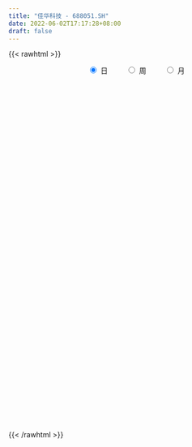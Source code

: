 ```yaml
---
title: "佳华科技 - 688051.SH"
date: 2022-06-02T17:17:28+08:00
draft: false
---
```

{{< rawhtml >}}
    <div style="text-align: center">
        <label style="padding: 1rem;"><input style="margin-right: .5rem" type="radio" name="period" value="D" checked onclick="period_change(this)">日</label>
        <label style="padding: 1rem;"><input style="margin-right: .5rem" type="radio" name="period" value="W" onclick="period_change(this)">周</label>
        <label style="padding: 1rem;"><input style="margin-right: .5rem" type="radio" name="period" value="M" onclick="period_change(this)">月</label>
    </div>
    <div id="chart" style="height: 700px;"></div> 
    <script type="text/javascript">
        const D_v = [4923.23,4690.18,7616.55,20443.5,34000.72,23002.45,29024.23,12463.77,17871.82,12091.06,13290.72,9690.35,7317.6,14167.69,17274.98,8096.59,7794.61,7455.28,5938.83,7114.0,9076.62,10578.64,6421.94,3691.32,4442.32,13406.37,9345.91,8712.74,4370.61,7125.14,7728.2,6544.35,7867.34,13695.5,16810.97,7762.31,7114.11,6962.47,3520.08,4264.05,3401.31,3302.22,4991.4,4734.98,4072.6,4412.87,4663.16,6576.0,6598.42,6886.1,6392.61,3663.94,3941.69,3662.63,4505.09,4297.36,5114.05,5677.21,3450.52,3247.08,3841.91,2695.83,5163.09,15325.38,12694.0,6688.55,4226.5,5195.84,4148.87,3621.01,3797.34,3316.64,2541.93,2910.47,2933.97,2696.11,3189.7,6083.11,6101.94,2383.67,2682.96,2930.31,3278.19,3119.86,2068.04,1693.37,5153.37,3460.29,4171.28,6249.24,2270.69,2730.75,2224.13,1827.03,1881.37,1344.19,1930.17,1621.43,1850.15,6576.01,3204.97,2016.24,1575.14,2729.41,4955.3,3420.84,3581.78,4422.02,3973.41,1905.78,2718.26,3185.59,1932.74,2665.19,2068.9,2780.31,2328.31,4342.55,3741.14,2956.52,3499.82,2639.25,2591.48,1895.79,2365.16,3394.57,3612.82,1886.23,6673.78,3337.25,3078.27,1905.72,8154.22,3662.67,15963.68,11325.9,16253.85,11615.41,6794.24,4913.76,9249.05,4878.66,4224.66,2564.19,3930.9,4798.41,4745.48,3097.85,3956.37,3320.36,2982.3,3185.65,2732.06,3233.05,2452.01,4106.82,4325.55,2978.96,2515.45,2922.59,3026.33,6043.95,7376.63,6346.27,3861.21,4550.04,3493.54,4666.73,3547.65,4438.65,3450.98,5791.09,3019.91,2480.43,2119.45,3221.6,2492.51,2507.7,2760.53,3486.54,6481.2,12115.47,8955.04,5315.87,7527.49,2956.35,3560.99,3067.19,1865.02,3609.24,2876.65,2184.9,2667.89,4529.37,3583.22,2961.54,2972.89,2903.85,2428.76,1840.92,2718.38,2465.47,3912.69,2657.89,2993.78,1980.04,1256.18,2379.83,1756.79,4978.12,3034.26,1915.67,2202.06,1614.99,1146.59,1393.03,974.32,1961.28,2973.14,1237.95,1291.41,1497.85,1664.05,2070.91,3005.7,2680.14,3478.15,6333.06,8342.39,13544.57,10402.77,5900.23,5912.85,7658.29,3917.81,3352.74,3783.35,4474.28,4160.2,2631.85,5517.17,4817.84,4033.02,3071.35,2448.57,2218.98,2184.98,2529.81,4819.59,9348.12]
const D_histogram = [0.0,0.0376524217,0.2193749466,1.0416907147,1.6833299892,2.2616824967,2.8223309561,2.9308179141,2.5814349443,2.3136021584,1.8376163298,1.3948794379,1.0153483048,0.9163766051,0.3843423794,-0.0660046666,-0.392891972,-0.5548043972,-0.79820541,-0.7430604009,-0.7272660898,-0.7748733629,-1.0175019351,-1.1522624689,-1.1242071274,-0.9981157745,-0.7791744665,-0.8225299973,-0.8551092851,-0.7068842432,-0.7463312263,-0.8562424718,-1.0045206028,-1.4252454024,-1.1024509271,-0.9885545062,-1.0705738189,-1.1193163425,-1.1357135409,-1.017346492,-0.9339080531,-0.7597358107,-0.7205252319,-0.7050543123,-0.6538892233,-0.5547401143,-0.6566396296,-0.7200845425,-0.7640323996,-0.5523984369,-0.420149505,-0.2262081728,-0.1806634957,-0.1892634208,-0.0375504204,0.1640183201,0.2078439932,0.3804100012,0.41124191,0.4068436122,0.2322481873,0.152329085,-0.0143779396,-0.4794280735,-0.2757346721,-0.1141261513,-0.0707084269,-0.1800664708,-0.2335339956,-0.1835412815,-0.125787258,-0.0837784086,-0.1047036857,0.0085684166,0.0908671916,0.1881599174,0.2784724583,0.3705281063,0.2888892733,0.2615474697,0.2799241778,0.2296285265,0.0975602772,-0.008861146,-0.0731869997,-0.1069511139,-0.0359448483,-0.0139536137,-0.0908136117,-0.2987858498,-0.3776041706,-0.3321882968,-0.2552008523,-0.2288876605,-0.1917977969,-0.1143607752,-0.0939293881,-0.0820052193,-0.0413898499,0.1651453293,0.1670822025,0.2011189858,0.1930441116,0.2440734475,0.0449282184,-0.1870890183,-0.1546192273,-0.2391597004,-0.3091001326,-0.2857465674,-0.2127873866,-0.031665766,0.0463687652,0.1666366579,0.2320244965,0.3369155609,0.4603000203,0.6266874222,0.6216154772,0.6068426066,0.5553863828,0.5659704661,0.5268033927,0.4924054844,0.4872047656,0.4937228817,0.4308143085,0.3292589964,0.3918487783,0.4969878185,0.4492057426,0.3753415585,0.1043513459,-0.0783909678,0.2053502202,0.4712944065,0.7436153763,0.8788802044,0.803636975,0.6438746378,0.4501702026,0.2226217899,-0.0032311291,-0.1472513209,-0.2805963772,-0.4557803055,-0.6367549554,-0.6949108624,-0.6529467671,-0.5795735021,-0.4507483622,-0.2954456481,-0.1578185666,-0.1357661935,-0.1059519588,-0.1753406037,-0.1407737216,-0.1197601036,-0.0793520712,-0.0331926286,-0.0112994806,0.144233613,0.2059307868,0.3084944138,0.2704103297,0.2502120646,0.1676843367,-0.0731343286,-0.2497662001,-0.5454552395,-0.7177811292,-0.9106058388,-0.9011549957,-0.7786795087,-0.6991361689,-0.6816251963,-0.6647068805,-0.6098794934,-0.4855504673,-0.3211554955,-0.0680580595,0.3481390796,0.6231436147,0.7555243003,0.6845503678,0.6222951364,0.5162956725,0.4574575261,0.3804431566,0.2243687895,0.0832091627,-0.0624518526,-0.2325122448,-0.3994864316,-0.4782814749,-0.5004159325,-0.5345135367,-0.6458558287,-0.5940882875,-0.4605916545,-0.2964952055,-0.1517782976,0.0539617798,0.1849335108,0.2528201624,0.2642678169,0.263388889,0.2401897702,0.2387691983,0.3309395196,0.3721620089,0.3784422006,0.2901536893,0.200803272,0.0639593668,0.0128652992,-0.0067222074,-0.0036053513,-0.1114956351,-0.123508976,-0.1064260773,-0.1126024713,-0.1595803377,-0.256108822,-0.5286604539,-0.7473522967,-0.8189245803,-0.8845641779,-0.8006293858,-0.835479582,-0.7336433684,-0.6225531989,-0.502409315,-0.3389859521,-0.2040934032,-0.0828405332,0.0479464973,0.1905075354,0.3350935096,0.4317621882,0.5650977656,0.6869725594,0.6437378184,0.6018376397,0.5379861701,0.4816423759,0.4573871872,0.4796387761,0.5287802533,0.6733193033]
const D_fast = [0.0,0.0470655271,0.2836317887,1.3663702354,2.4288420072,3.5726151389,4.8388463373,5.6800377739,5.9760135401,6.2865812938,6.2699995477,6.1759825152,6.0502884583,6.1804109099,5.744462279,5.2776140664,4.8525037681,4.5518902435,4.1089378782,3.9783177871,3.8122955757,3.5709699619,3.0739659059,2.6511397549,2.3981433146,2.2747057239,2.2988534152,2.0498653851,1.803508776,1.7750127572,1.5489829674,1.225011104,0.8256028224,0.0485666721,0.0957484157,-0.03749379,-0.3871565575,-0.7157281667,-1.0160537504,-1.1520233245,-1.3020618987,-1.3178236091,-1.4587443382,-1.6195369967,-1.7318442136,-1.7713801332,-2.0374395558,-2.2809056043,-2.5158615613,-2.4423272078,-2.4151156522,-2.2777263633,-2.2773475601,-2.3332633404,-2.190937945,-1.9483646245,-1.8525779532,-1.5849094448,-1.4512670585,-1.3539544532,-1.4704878314,-1.5123246624,-1.6826261719,-2.2675333242,-2.1327735908,-1.9996966078,-1.9739559902,-2.1283306518,-2.2401816755,-2.2360742818,-2.2097670727,-2.1887028255,-2.235804024,-2.1203898175,-2.0153742447,-1.8710415395,-1.7111108841,-1.5264232094,-1.5358397241,-1.4977946604,-1.4094369077,-1.4023254274,-1.5100036075,-1.6186403171,-1.7012629207,-1.7617648134,-1.6997447599,-1.6812419287,-1.7808053296,-2.0634740302,-2.2366933936,-2.2743245941,-2.2611373626,-2.2920460859,-2.3029056716,-2.2540588436,-2.2571098035,-2.2656869396,-2.2354190327,-1.9875975212,-1.9438900974,-1.8595735676,-1.819387414,-1.7073397162,-1.8952528907,-2.1740423819,-2.1802273977,-2.3245577959,-2.4717732612,-2.5198563379,-2.5000940038,-2.3268888246,-2.2372621022,-2.075335045,-1.9519410823,-1.7628211277,-1.5243616632,-1.2013024057,-1.0509704814,-0.9140327004,-0.8266423285,-0.6745656287,-0.582031854,-0.4933283911,-0.3767279185,-0.246779082,-0.2019840781,-0.2212246411,-0.0606726646,0.1687133302,0.2332326899,0.2532038955,0.0083015193,-0.1940385363,0.1410402068,0.5248079947,0.9830328086,1.3380176878,1.4636837021,1.4648900244,1.3837281398,1.2118351746,0.9851744733,0.8043414513,0.6008473007,0.311718296,-0.0284450927,-0.2603287153,-0.3816013118,-0.4531214223,-0.436983373,-0.3555420709,-0.2573696311,-0.2692588063,-0.2659325613,-0.3791563572,-0.3797829055,-0.3887093133,-0.3681392988,-0.3302780133,-0.3112097354,-0.1196182387,-0.0064383681,0.1732488623,0.2027673607,0.2451221117,0.204515468,-0.0545867795,-0.293660201,-0.7257130503,-1.0774842223,-1.4979603915,-1.7137982974,-1.7859926876,-1.8812333899,-2.0341287164,-2.1833871207,-2.2810296071,-2.2780881977,-2.1939820998,-1.9578991787,-1.4546672697,-1.0238768309,-0.7026150702,-0.6024514108,-0.5091328581,-0.4860584039,-0.4305321688,-0.412435749,-0.5124179188,-0.632775255,-0.7940492334,-1.0222376868,-1.2890834815,-1.4874488934,-1.6346873343,-1.8024133225,-2.0752195718,-2.1719741024,-2.1536253831,-2.0636527354,-1.9568804019,-1.7376498796,-1.5604447709,-1.4293530787,-1.3518384699,-1.2868701757,-1.2500218519,-1.1917501242,-1.016844923,-0.8825819315,-0.7816911896,-0.7974412786,-0.8365908779,-0.9574449414,-1.0053226842,-1.0265907426,-1.0243752244,-1.160139417,-1.2030300018,-1.2125536224,-1.2468806343,-1.3337535851,-1.494309275,-1.8990260203,-2.3045559373,-2.5808593659,-2.8676400081,-2.9838625624,-3.2275826541,-3.3091572826,-3.3537054128,-3.3591638577,-3.2804869828,-3.1966177847,-3.0960750479,-2.9533013932,-2.7631134712,-2.5347541196,-2.330144894,-2.0555348751,-1.7619169415,-1.6442172279,-1.5356579966,-1.4650129237,-1.4009461239,-1.3108545158,-1.1686932329,-0.9873566924,-0.6744878165]
const D_slow = [0.0,0.0094131054,0.0642568421,0.3246795207,0.745512018,1.3109326422,2.0165153812,2.7492198598,3.3945785958,3.9729791354,4.4323832179,4.7811030774,5.0349401536,5.2640343048,5.3601198997,5.343618733,5.24539574,5.1066946407,4.9071432882,4.721378188,4.5395616655,4.3458433248,4.091467841,3.8034022238,3.522350442,3.2728214983,3.0780278817,2.8723953824,2.6586180611,2.4818970003,2.2953141937,2.0812535758,1.8301234251,1.4738120745,1.1981993427,0.9510607162,0.6834172615,0.4035881758,0.1196597906,-0.1346768324,-0.3681538457,-0.5580877984,-0.7382191063,-0.9144826844,-1.0779549902,-1.2166400188,-1.3807999262,-1.5608210619,-1.7518291617,-1.889928771,-1.9949661472,-2.0515181904,-2.0966840644,-2.1439999196,-2.1533875247,-2.1123829446,-2.0604219463,-1.965319446,-1.8625089685,-1.7607980655,-1.7027360187,-1.6646537474,-1.6682482323,-1.7881052507,-1.8570389187,-1.8855704565,-1.9032475633,-1.948264181,-2.0066476799,-2.0525330003,-2.0839798148,-2.1049244169,-2.1311003383,-2.1289582342,-2.1062414363,-2.0592014569,-1.9895833424,-1.8969513158,-1.8247289974,-1.75934213,-1.6893610856,-1.6319539539,-1.6075638846,-1.6097791711,-1.6280759211,-1.6548136995,-1.6637999116,-1.667288315,-1.6899917179,-1.7646881804,-1.859089223,-1.9421362973,-2.0059365103,-2.0631584254,-2.1111078747,-2.1396980685,-2.1631804155,-2.1836817203,-2.1940291828,-2.1527428505,-2.1109722998,-2.0606925534,-2.0124315255,-1.9514131636,-1.9401811091,-1.9869533636,-2.0256081704,-2.0853980955,-2.1626731287,-2.2341097705,-2.2873066172,-2.2952230587,-2.2836308674,-2.2419717029,-2.1839655788,-2.0997366886,-1.9846616835,-1.8279898279,-1.6725859586,-1.520875307,-1.3820287113,-1.2405360948,-1.1088352466,-0.9857338755,-0.8639326841,-0.7405019637,-0.6327983866,-0.5504836375,-0.4525214429,-0.3282744883,-0.2159730526,-0.122137663,-0.0960498265,-0.1156475685,-0.0643100134,0.0535135882,0.2394174323,0.4591374834,0.6600467271,0.8210153866,0.9335579372,0.9892133847,0.9884056024,0.9515927722,0.8814436779,0.7674986015,0.6083098627,0.4345821471,0.2713454553,0.1264520798,0.0137649892,-0.0600964228,-0.0995510644,-0.1334926128,-0.1599806025,-0.2038157535,-0.2390091839,-0.2689492097,-0.2887872276,-0.2970853847,-0.2999102549,-0.2638518516,-0.2123691549,-0.1352455515,-0.067642969,-0.0050899529,0.0368311313,0.0185475491,-0.0438940009,-0.1802578108,-0.3597030931,-0.5873545528,-0.8126433017,-1.0073131789,-1.1820972211,-1.3525035202,-1.5186802403,-1.6711501136,-1.7925377305,-1.8728266043,-1.8898411192,-1.8028063493,-1.6470204456,-1.4581393705,-1.2870017786,-1.1314279945,-1.0023540764,-0.8879896948,-0.7928789057,-0.7367867083,-0.7159844176,-0.7315973808,-0.789725442,-0.8895970499,-1.0091674186,-1.1342714017,-1.2678997859,-1.4293637431,-1.5778858149,-1.6930337286,-1.7671575299,-1.8051021043,-1.7916116594,-1.7453782817,-1.6821732411,-1.6161062869,-1.5502590646,-1.4902116221,-1.4305193225,-1.3477844426,-1.2547439404,-1.1601333902,-1.0875949679,-1.0373941499,-1.0214043082,-1.0181879834,-1.0198685352,-1.0207698731,-1.0486437818,-1.0795210258,-1.1061275452,-1.134278163,-1.1741732474,-1.2382004529,-1.3703655664,-1.5572036406,-1.7619347856,-1.9830758301,-2.1832331766,-2.3921030721,-2.5755139142,-2.7311522139,-2.8567545427,-2.9415010307,-2.9925243815,-3.0132345148,-3.0012478905,-2.9536210066,-2.8698476292,-2.7619070822,-2.6206326407,-2.4488895009,-2.2879550463,-2.1374956364,-2.0029990938,-1.8825884998,-1.768241703,-1.648332009,-1.5161369457,-1.3478071199]
const D_data = [['2021-05-24', 52.01, 53.33, 51.92, 53.65],['2021-05-25', 53.47, 53.92, 53.35, 54.08],['2021-05-26', 53.92, 56.43, 53.92, 56.97],['2021-05-27', 56.0, 67.72, 55.91, 67.72],['2021-05-28', 71.92, 70.6, 68.0, 78.68],['2021-05-31', 70.75, 74.85, 68.8, 78.26],['2021-06-01', 74.0, 80.0, 72.46, 81.49],['2021-06-02', 79.5, 78.8, 77.88, 80.8],['2021-06-03', 78.02, 75.06, 74.99, 79.05],['2021-06-04', 75.98, 76.9, 75.6, 79.69],['2021-06-07', 78.16, 74.54, 73.0, 79.65],['2021-06-08', 74.54, 74.42, 74.01, 78.25],['2021-06-09', 74.42, 74.65, 73.38, 76.66],['2021-06-10', 74.04, 78.38, 74.0, 82.15],['2021-06-11', 77.11, 72.52, 71.68, 77.99],['2021-06-15', 73.46, 71.77, 71.2, 74.85],['2021-06-16', 71.57, 71.78, 71.03, 74.65],['2021-06-17', 71.78, 72.88, 69.25, 73.88],['2021-06-18', 73.68, 70.93, 70.57, 73.68],['2021-06-21', 71.75, 74.23, 70.47, 74.99],['2021-06-22', 73.99, 74.0, 72.5, 75.47],['2021-06-23', 74.5, 73.15, 72.28, 77.0],['2021-06-24', 72.97, 69.8, 69.7, 72.97],['2021-06-25', 69.8, 69.82, 68.1, 70.97],['2021-06-28', 70.5, 71.18, 69.1, 71.8],['2021-06-29', 72.03, 72.46, 72.03, 76.66],['2021-06-30', 71.2, 74.3, 70.05, 74.8],['2021-07-01', 74.63, 71.27, 71.13, 75.8],['2021-07-02', 70.81, 70.92, 70.0, 72.95],['2021-07-05', 71.57, 73.24, 70.27, 73.49],['2021-07-06', 74.46, 70.94, 69.9, 74.46],['2021-07-07', 70.88, 69.32, 69.3, 70.93],['2021-07-08', 69.17, 67.67, 67.51, 70.42],['2021-07-09', 68.38, 61.97, 61.7, 68.38],['2021-07-12', 62.0, 70.2, 61.97, 71.73],['2021-07-13', 71.11, 68.08, 67.09, 71.6],['2021-07-14', 68.11, 65.0, 64.5, 68.87],['2021-07-15', 64.3, 64.26, 62.97, 65.88],['2021-07-16', 65.54, 63.62, 63.15, 65.54],['2021-07-19', 63.01, 64.72, 63.01, 65.59],['2021-07-20', 63.9, 64.01, 63.8, 65.09],['2021-07-21', 64.02, 65.1, 64.02, 65.38],['2021-07-22', 64.81, 63.3, 63.15, 65.08],['2021-07-23', 63.88, 62.46, 61.8, 64.39],['2021-07-26', 64.47, 62.4, 61.69, 64.7],['2021-07-27', 62.35, 62.76, 61.4, 64.86],['2021-07-28', 62.5, 59.56, 58.84, 63.75],['2021-07-29', 59.98, 58.83, 58.65, 61.03],['2021-07-30', 59.0, 57.95, 57.32, 59.7],['2021-08-02', 57.34, 60.82, 57.34, 61.35],['2021-08-03', 60.72, 60.09, 59.79, 63.2],['2021-08-04', 61.0, 61.2, 60.19, 61.95],['2021-08-05', 61.8, 59.53, 59.35, 61.8],['2021-08-06', 59.99, 58.5, 57.75, 59.99],['2021-08-09', 58.84, 60.5, 58.38, 60.89],['2021-08-10', 60.48, 61.83, 59.78, 62.8],['2021-08-11', 61.96, 60.37, 59.82, 61.96],['2021-08-12', 60.37, 62.52, 60.34, 63.33],['2021-08-13', 62.8, 61.34, 60.6, 63.0],['2021-08-16', 62.0, 61.04, 59.61, 62.0],['2021-08-17', 60.68, 58.43, 58.18, 60.68],['2021-08-18', 58.4, 58.84, 58.0, 59.47],['2021-08-19', 58.78, 56.9, 56.9, 59.88],['2021-08-20', 52.0, 51.0, 50.5, 53.0],['2021-08-23', 52.03, 58.11, 52.02, 58.55],['2021-08-24', 58.11, 58.15, 56.56, 58.88],['2021-08-25', 57.88, 56.88, 55.83, 58.7],['2021-08-26', 57.17, 54.41, 54.06, 57.5],['2021-08-27', 55.01, 54.22, 53.46, 55.24],['2021-08-30', 54.92, 55.05, 53.75, 55.3],['2021-08-31', 54.28, 55.02, 54.28, 56.55],['2021-09-01', 55.38, 54.71, 54.46, 56.15],['2021-09-02', 55.34, 53.6, 53.33, 55.35],['2021-09-03', 53.98, 55.19, 53.98, 55.99],['2021-09-06', 56.44, 55.07, 54.75, 56.69],['2021-09-07', 55.65, 55.56, 54.9, 55.7],['2021-09-08', 55.55, 55.88, 55.01, 56.2],['2021-09-09', 55.26, 56.38, 54.8, 58.68],['2021-09-10', 56.25, 54.23, 54.0, 56.61],['2021-09-13', 54.67, 54.58, 53.95, 55.44],['2021-09-14', 54.42, 55.1, 54.42, 55.95],['2021-09-15', 55.11, 54.12, 53.77, 55.2],['2021-09-16', 54.58, 52.5, 52.39, 54.58],['2021-09-17', 52.2, 51.98, 51.51, 52.79],['2021-09-22', 51.31, 51.78, 51.1, 52.15],['2021-09-23', 52.15, 51.59, 51.56, 52.58],['2021-09-24', 52.98, 52.71, 52.61, 55.99],['2021-09-27', 54.5, 52.09, 51.18, 54.5],['2021-09-28', 51.5, 50.42, 50.41, 51.81],['2021-09-29', 50.3, 47.6, 47.53, 50.3],['2021-09-30', 47.8, 47.91, 47.33, 48.5],['2021-10-08', 48.47, 48.82, 48.18, 49.85],['2021-10-11', 48.99, 49.03, 48.34, 49.53],['2021-10-12', 49.04, 48.19, 47.35, 49.04],['2021-10-13', 47.9, 48.03, 47.43, 48.76],['2021-10-14', 48.2, 48.42, 47.93, 48.77],['2021-10-15', 48.18, 47.58, 47.33, 48.19],['2021-10-18', 47.0, 47.18, 46.2, 47.18],['2021-10-19', 47.5, 47.32, 47.15, 47.95],['2021-10-20', 47.47, 49.81, 47.06, 50.46],['2021-10-21', 49.45, 47.64, 47.55, 49.45],['2021-10-22', 47.35, 47.99, 47.32, 47.99],['2021-10-25', 47.95, 47.4, 46.62, 47.95],['2021-10-26', 47.27, 48.15, 47.1, 48.5],['2021-10-27', 48.15, 44.45, 44.0, 48.4],['2021-10-28', 45.29, 42.53, 42.4, 45.29],['2021-10-29', 42.64, 44.88, 42.44, 45.27],['2021-11-01', 43.5, 42.82, 40.7, 43.5],['2021-11-02', 42.82, 42.06, 42.02, 44.91],['2021-11-03', 42.25, 42.55, 41.95, 43.26],['2021-11-04', 42.65, 42.91, 42.65, 43.66],['2021-11-05', 43.24, 44.53, 42.8, 44.66],['2021-11-08', 44.33, 43.62, 42.98, 44.33],['2021-11-09', 43.62, 44.45, 43.6, 45.18],['2021-11-10', 44.02, 44.11, 43.6, 44.78],['2021-11-11', 43.54, 44.99, 43.54, 45.48],['2021-11-12', 44.87, 45.87, 44.8, 45.95],['2021-11-15', 45.68, 47.36, 45.68, 48.12],['2021-11-16', 47.3, 45.9, 45.7, 47.63],['2021-11-17', 45.81, 45.99, 45.1, 46.28],['2021-11-18', 46.29, 45.61, 45.45, 47.71],['2021-11-19', 46.5, 46.54, 45.38, 47.08],['2021-11-22', 46.32, 46.11, 45.5, 46.36],['2021-11-23', 45.81, 46.23, 45.51, 46.76],['2021-11-24', 45.78, 46.75, 45.67, 47.32],['2021-11-25', 46.51, 47.18, 46.33, 47.76],['2021-11-26', 47.15, 46.43, 45.7, 47.47],['2021-11-29', 45.78, 45.72, 45.5, 46.38],['2021-11-30', 45.99, 47.89, 45.74, 49.19],['2021-12-01', 48.19, 49.18, 47.74, 49.32],['2021-12-02', 49.79, 47.76, 47.65, 49.79],['2021-12-03', 47.76, 47.41, 47.12, 48.53],['2021-12-06', 46.0, 44.18, 44.0, 46.6],['2021-12-07', 44.18, 44.05, 43.16, 44.48],['2021-12-08', 44.05, 50.21, 43.33, 52.47],['2021-12-09', 50.87, 51.75, 49.56, 52.4],['2021-12-10', 51.71, 53.8, 51.71, 56.69],['2021-12-13', 54.0, 53.89, 53.0, 58.38],['2021-12-14', 54.21, 52.17, 51.79, 54.21],['2021-12-15', 52.95, 51.16, 51.01, 53.42],['2021-12-16', 51.91, 50.34, 49.79, 52.38],['2021-12-17', 50.0, 49.18, 49.0, 50.68],['2021-12-20', 49.18, 48.2, 48.0, 49.55],['2021-12-21', 47.71, 48.3, 47.7, 48.64],['2021-12-22', 48.28, 47.64, 47.55, 49.47],['2021-12-23', 48.05, 46.1, 46.0, 48.08],['2021-12-24', 46.5, 44.72, 44.66, 46.83],['2021-12-27', 45.15, 45.15, 44.01, 45.39],['2021-12-28', 45.35, 45.87, 45.35, 46.5],['2021-12-29', 45.87, 46.11, 45.17, 46.78],['2021-12-30', 46.1, 46.95, 45.91, 47.24],['2021-12-31', 46.9, 47.75, 46.5, 47.78],['2022-01-04', 47.75, 48.13, 47.75, 48.56],['2022-01-05', 48.55, 46.98, 46.59, 48.55],['2022-01-06', 46.98, 47.1, 46.25, 47.5],['2022-01-07', 47.1, 45.61, 45.59, 48.47],['2022-01-10', 46.01, 46.66, 44.56, 47.48],['2022-01-11', 46.66, 46.5, 46.4, 47.77],['2022-01-12', 46.65, 46.79, 46.4, 47.84],['2022-01-13', 46.52, 47.01, 46.29, 47.5],['2022-01-14', 46.5, 46.83, 46.5, 47.67],['2022-01-17', 46.6, 49.0, 46.6, 49.19],['2022-01-18', 49.3, 48.52, 48.4, 50.7],['2022-01-19', 48.0, 49.66, 47.85, 49.7],['2022-01-20', 50.0, 48.29, 48.2, 50.08],['2022-01-21', 48.29, 48.56, 47.52, 49.1],['2022-01-24', 47.9, 47.67, 47.58, 49.38],['2022-01-25', 47.67, 44.85, 44.8, 48.35],['2022-01-26', 44.01, 44.39, 44.0, 45.55],['2022-01-27', 44.02, 41.28, 41.28, 44.05],['2022-01-28', 41.9, 41.01, 40.8, 42.54],['2022-02-07', 40.93, 39.04, 38.54, 41.56],['2022-02-08', 39.25, 40.25, 38.55, 40.73],['2022-02-09', 41.05, 41.22, 40.61, 41.73],['2022-02-10', 41.35, 40.48, 40.29, 41.35],['2022-02-11', 40.61, 39.23, 39.02, 40.84],['2022-02-14', 39.05, 38.57, 38.45, 39.5],['2022-02-15', 38.98, 38.5, 38.09, 39.15],['2022-02-16', 38.63, 39.17, 38.53, 39.49],['2022-02-17', 39.57, 39.87, 38.98, 40.06],['2022-02-18', 39.9, 41.69, 39.59, 42.21],['2022-02-21', 43.0, 45.4, 42.22, 46.6],['2022-02-22', 44.74, 45.65, 43.85, 46.0],['2022-02-23', 45.88, 45.3, 44.6, 46.5],['2022-02-24', 45.1, 43.3, 42.7, 45.38],['2022-02-25', 43.95, 43.4, 43.1, 44.3],['2022-02-28', 43.37, 42.7, 42.18, 43.82],['2022-03-01', 42.71, 43.1, 42.64, 43.54],['2022-03-02', 42.78, 42.72, 42.32, 43.03],['2022-03-03', 42.72, 41.23, 41.16, 42.72],['2022-03-04', 40.89, 40.63, 40.52, 41.5],['2022-03-07', 40.83, 39.7, 39.33, 40.83],['2022-03-08', 39.5, 38.31, 38.08, 40.43],['2022-03-09', 38.2, 37.06, 35.48, 38.65],['2022-03-10', 37.58, 37.01, 36.82, 38.56],['2022-03-11', 36.0, 36.9, 35.61, 37.15],['2022-03-14', 37.02, 36.01, 35.88, 37.03],['2022-03-15', 36.13, 33.98, 33.98, 36.13],['2022-03-16', 34.33, 35.15, 33.62, 35.33],['2022-03-17', 35.8, 36.02, 35.7, 36.5],['2022-03-18', 35.65, 36.66, 35.61, 36.66],['2022-03-21', 37.01, 36.82, 36.2, 37.02],['2022-03-22', 36.51, 38.24, 36.5, 38.68],['2022-03-23', 38.4, 38.06, 37.24, 38.4],['2022-03-24', 37.64, 37.74, 36.74, 37.98],['2022-03-25', 37.8, 37.22, 36.89, 37.81],['2022-03-28', 37.24, 37.08, 36.74, 37.48],['2022-03-29', 37.36, 36.72, 36.02, 38.19],['2022-03-30', 37.2, 36.91, 36.21, 37.57],['2022-03-31', 37.5, 38.36, 36.65, 38.88],['2022-04-01', 38.11, 38.18, 37.34, 38.19],['2022-04-06', 38.18, 38.0, 37.57, 38.72],['2022-04-07', 37.7, 36.7, 36.39, 37.7],['2022-04-08', 36.72, 36.25, 35.67, 36.86],['2022-04-11', 36.35, 35.0, 34.71, 36.63],['2022-04-12', 35.0, 35.45, 34.35, 35.65],['2022-04-13', 35.31, 35.51, 35.03, 35.72],['2022-04-14', 34.48, 35.6, 34.48, 35.75],['2022-04-15', 35.2, 33.73, 33.68, 35.24],['2022-04-18', 34.3, 34.36, 33.0, 34.36],['2022-04-19', 33.69, 34.49, 33.69, 34.51],['2022-04-20', 34.46, 33.98, 33.89, 34.97],['2022-04-21', 33.6, 33.05, 32.53, 34.1],['2022-04-22', 32.72, 31.7, 31.68, 32.72],['2022-04-25', 31.03, 27.99, 27.61, 31.34],['2022-04-26', 28.18, 26.61, 26.06, 28.71],['2022-04-27', 25.1, 26.8, 24.76, 26.9],['2022-04-28', 26.65, 25.55, 24.88, 26.65],['2022-04-29', 25.69, 26.5, 24.92, 26.66],['2022-05-05', 22.0, 24.16, 22.0, 24.31],['2022-05-06', 23.63, 25.07, 23.11, 25.72],['2022-05-09', 25.05, 24.84, 24.82, 26.23],['2022-05-10', 25.09, 24.73, 24.21, 25.29],['2022-05-11', 24.98, 25.29, 24.98, 26.46],['2022-05-12', 25.29, 25.1, 24.8, 25.44],['2022-05-13', 25.08, 25.08, 24.63, 25.6],['2022-05-16', 25.14, 25.44, 25.09, 25.84],['2022-05-17', 25.83, 26.0, 25.23, 26.3],['2022-05-18', 26.07, 26.6, 26.07, 26.75],['2022-05-19', 27.0, 26.56, 26.41, 27.0],['2022-05-20', 26.56, 27.66, 26.16, 27.88],['2022-05-23', 27.58, 28.35, 27.13, 28.45],['2022-05-24', 28.29, 26.69, 26.6, 28.5],['2022-05-25', 26.99, 26.66, 26.02, 26.99],['2022-05-26', 26.51, 26.26, 25.66, 26.62],['2022-05-27', 26.3, 26.16, 25.74, 26.69],['2022-05-30', 26.26, 26.46, 25.76, 26.66],['2022-05-31', 26.66, 27.17, 26.0, 27.17],['2022-06-01', 27.48, 27.88, 27.21, 28.11],['2022-06-02', 27.6, 29.88, 27.6, 30.26]]
const W_v = [117847.62,311932.83,204969.1,129346.97,133746.11,102202.87,111117.13,77903.52,96499.9,98994.64,66082.81,84347.66,63980.05,91029.14,32126.37,55148.74,83395.63,81526.59,62365.5,53267.08,62272.36,54444.62,43697.52,65550.89,33920.56,34017.91,36702.02,39915.06,15548.77,5971.61,28721.98,28246.8,32794.13,26618.35,27286.13,27174.06,21850.86,17556.13,25460.26,28248.62,36553.79,17516.1,38036.9,33518.87,34500.95,31926.98,30351.26,16675.86,12449.36,32303.18,32786.18,19782.12,50076.86,33855.14,23367.19,23422.65,22382.9,40941.94,42682.87,13670.51,19709.17,20421.27,71674.18,94453.33,61741.34,29285.31,36882.52,40277.95,42960.53,42169.94,20693.96,26323.05,24546.97,23044.23,30273.29,32953.76,16187.39,21004.83,14394.99,8914.78,16151.5,2730.75,9206.89,15268.8,16262.47,16205.06,11775.45,17179.28,13859.82,16881.25,55360.32,37451.12,20263.64,16542.53,12523.94,15768.88,28178.1,19597.55,16632.48,17728.48,36870.22,14979.09,15926.92,12864.8,14009.87,13405.18,5732.72,8448.36,7762.17,23839.44,23947.34,26741.92,20566.85,16589.76,18882.5]
const W_histogram = [0.0,-1.7715783476,-2.9209941088,-3.3569915957,-3.1277014263,-2.4652531188,-1.3919388741,-0.3120289735,0.1009131928,-0.4570271705,-0.4534246055,0.2054825087,0.5138674687,1.7671178101,2.4222282181,2.6612970322,4.9235423293,6.1306499597,6.699359906,7.7258725834,7.8868356013,5.6230575561,2.7571143717,0.1663259807,-1.5428456009,-2.9432800551,-3.3451139794,-3.5116374992,-3.3882190482,-3.0984105422,-2.7934907427,-3.4549163766,-3.9583415278,-3.936120519,-3.9206055356,-3.7945957285,-3.7600219403,-3.4964796744,-3.5904956103,-3.5993962035,-3.7453889241,-3.4390901655,-3.5939780156,-3.1064725182,-2.6738684075,-2.6994156527,-2.9050759933,-2.6912168751,-1.9227359714,-1.0001612417,-0.3129899431,-0.0798993133,1.0320668285,1.7465480192,2.1085551883,2.625354207,2.5309077031,1.9976437479,0.635827378,-0.2098088548,-0.5269231962,-0.7527689947,0.4099802419,1.6045253121,2.071149681,2.230396949,2.2141871529,2.2248444692,1.6053445048,1.2961577086,1.0153954363,0.5510636617,0.3176765117,0.3866939194,-0.200363524,-0.3020372622,-0.2370533316,-0.1936459666,-0.2479212887,-0.1698353237,-0.3654058553,-0.3570151527,-0.3576196218,-0.2577161703,-0.3241041947,-0.3143648734,-0.1488526051,0.0632001325,0.243385556,0.4631580754,1.0404201113,1.106484814,0.8563666345,0.8972252274,0.7863382694,0.7987881438,0.9186169213,0.5051454584,0.1461631853,0.1104058839,0.2309993045,0.1568389942,-0.0971240007,-0.2275256631,-0.2220728975,-0.1057218366,-0.1101532746,-0.2274578998,-0.3775708717,-0.7418197438,-0.9789069719,-1.0297346779,-0.794795682,-0.6516241121,-0.2388624891]
const W_fast = [0.0,-2.2144729345,-4.0941372229,-5.3693826088,-5.9220177958,-5.8758827681,-5.1505532419,-4.1486505847,-3.7104801201,-4.3826772762,-4.4924308625,-3.7821531211,-3.3453012939,-1.6502715,-0.3896040376,0.5147890346,4.0079199141,6.7476900343,8.9912399572,11.9492207805,14.0818926986,13.2238790425,11.047214451,8.4980075551,6.4031245734,4.2668701054,3.0287576862,1.9843247916,1.2606884805,0.775894351,0.3824414649,-1.1427132632,-2.6357237964,-3.5975329173,-4.5621693179,-5.3848084429,-6.2902401397,-6.9008177924,-7.8924576309,-8.8012072749,-9.8835472265,-10.4370210094,-11.4904033634,-11.7795159956,-12.0153789866,-12.715780145,-13.647709484,-14.1066545845,-13.8188576737,-13.1463232544,-12.5373994416,-12.3242836401,-10.9543007912,-9.8031825958,-8.9140366296,-7.7408990591,-7.2026186372,-7.2364716554,-8.4393311808,-9.3374196274,-9.7862647679,-10.200302815,-8.9350585179,-7.3393821197,-6.3549703305,-5.6381238253,-5.1007868331,-4.5339183996,-4.7520822377,-4.7372296067,-4.76414302,-5.0907088792,-5.2446769013,-5.0789860137,-5.7161343381,-5.8933173919,-5.8875967942,-5.8926009209,-6.0088565651,-5.973229431,-6.2601514264,-6.341014512,-6.4310238866,-6.3955494777,-6.5429635507,-6.6118154478,-6.4835163307,-6.25566356,-6.0146317476,-5.6790697093,-4.8417026456,-4.4990167394,-4.5350432602,-4.2698783605,-4.1841807512,-3.9720338407,-3.622550833,-3.9097359313,-4.232177408,-4.2403332384,-4.0619899917,-4.0969405535,-4.3751845486,-4.5624676268,-4.6125330855,-4.5226124838,-4.5545822404,-4.7287513405,-4.9732570304,-5.5229608384,-6.0047748095,-6.313036185,-6.2767961096,-6.2965305677,-5.943484567]
const W_slow = [0.0,-0.4428945869,-1.1731431141,-2.012391013,-2.7943163696,-3.4106296493,-3.7586143678,-3.8366216112,-3.811393313,-3.9256501056,-4.039006257,-3.9876356298,-3.8591687626,-3.4173893101,-2.8118322556,-2.1465079976,-0.9156224152,0.6170400747,2.2918800512,4.223348197,6.1950570974,7.6008214864,8.2901000793,8.3316815745,7.9459701743,7.2101501605,6.3738716656,5.4959622908,4.6489075288,3.8743048932,3.1759322076,2.3122031134,1.3226177314,0.3385876017,-0.6415637822,-1.5902127143,-2.5302181994,-3.404338118,-4.3019620206,-5.2018110715,-6.1381583025,-6.9979308439,-7.8964253478,-8.6730434773,-9.3415105792,-10.0163644924,-10.7426334907,-11.4154377095,-11.8961217023,-12.1461620127,-12.2244094985,-12.2443843268,-11.9863676197,-11.5497306149,-11.0225918178,-10.3662532661,-9.7335263403,-9.2341154033,-9.0751585588,-9.1276107725,-9.2593415716,-9.4475338203,-9.3450387598,-8.9439074318,-8.4261200115,-7.8685207743,-7.314973986,-6.7587628688,-6.3574267425,-6.0333873154,-5.7795384563,-5.6417725409,-5.562353413,-5.4656799331,-5.5157708141,-5.5912801297,-5.6505434626,-5.6989549542,-5.7609352764,-5.8033941073,-5.8947455712,-5.9839993593,-6.0734042648,-6.1378333074,-6.218859356,-6.2974505744,-6.3346637257,-6.3188636925,-6.2580173035,-6.1422277847,-5.8821227569,-5.6055015534,-5.3914098947,-5.1671035879,-4.9705190206,-4.7708219846,-4.5411677543,-4.4148813897,-4.3783405933,-4.3507391224,-4.2929892962,-4.2537795477,-4.2780605478,-4.3349419636,-4.390460188,-4.4168906472,-4.4444289658,-4.5012934408,-4.5956861587,-4.7811410946,-5.0258678376,-5.2833015071,-5.4820004276,-5.6449064556,-5.7046220779]
const W_data = [['2020-03-20', 132.0, 117.01, 115.33, 142.0],['2020-03-27', 111.88, 89.25, 88.8, 124.5],['2020-04-03', 85.97, 87.12, 81.81, 93.8],['2020-04-10', 90.25, 89.01, 87.21, 94.73],['2020-04-17', 87.3, 93.84, 85.02, 97.6],['2020-04-24', 93.84, 99.0, 91.66, 101.0],['2020-04-30', 99.05, 106.8, 93.6, 110.6],['2020-05-08', 106.8, 111.5, 105.51, 117.98],['2020-05-15', 111.6, 106.56, 103.6, 112.33],['2020-05-22', 107.07, 93.3, 92.32, 107.88],['2020-05-29', 93.1, 97.9, 91.88, 99.58],['2020-06-05', 99.05, 107.24, 99.0, 110.99],['2020-06-12', 108.0, 105.2, 102.66, 112.57],['2020-06-19', 105.2, 121.68, 105.2, 122.57],['2020-06-24', 121.5, 120.6, 118.37, 125.3],['2020-07-03', 119.5, 119.5, 118.0, 129.8],['2020-07-10', 120.35, 154.48, 119.02, 160.8],['2020-07-17', 157.0, 155.09, 147.0, 181.5],['2020-07-24', 158.57, 157.27, 151.01, 175.97],['2020-07-31', 156.62, 173.6, 156.49, 178.0],['2020-08-07', 174.1, 172.99, 156.0, 193.78],['2020-08-14', 173.0, 143.3, 131.0, 173.0],['2020-08-21', 143.25, 126.33, 125.11, 145.5],['2020-08-28', 126.3, 117.33, 112.12, 133.99],['2020-09-04', 117.67, 117.32, 115.11, 124.75],['2020-09-11', 115.51, 112.03, 105.84, 117.54],['2020-09-18', 114.0, 118.1, 113.58, 120.8],['2020-09-25', 117.05, 117.6, 116.07, 126.49],['2020-09-30', 119.1, 119.07, 113.01, 121.6],['2020-10-09', 120.1, 120.28, 119.0, 122.63],['2020-10-16', 120.58, 120.22, 118.58, 128.6],['2020-10-23', 120.82, 105.02, 104.0, 120.82],['2020-10-30', 104.29, 101.12, 100.0, 111.26],['2020-11-06', 101.78, 103.35, 97.55, 106.0],['2020-11-13', 103.33, 100.19, 99.0, 108.33],['2020-11-20', 101.0, 98.7, 94.7, 101.6],['2020-11-27', 99.02, 94.66, 93.3, 102.4],['2020-12-04', 94.41, 95.0, 93.17, 97.35],['2020-12-11', 95.4, 87.58, 86.66, 97.98],['2020-12-18', 87.61, 84.8, 82.64, 88.78],['2020-12-25', 84.8, 78.9, 77.08, 90.5],['2020-12-31', 78.81, 81.18, 76.01, 81.49],['2021-01-08', 81.18, 71.92, 70.08, 83.18],['2021-01-15', 71.0, 77.0, 69.78, 79.41],['2021-01-22', 77.11, 75.2, 74.02, 79.5],['2021-01-29', 75.21, 67.02, 65.15, 75.27],['2021-02-05', 67.0, 60.4, 60.2, 69.69],['2021-02-10', 60.2, 61.85, 58.88, 62.24],['2021-02-19', 62.2, 67.95, 62.2, 67.98],['2021-02-26', 67.9, 71.58, 67.51, 73.8],['2021-03-05', 71.61, 70.73, 70.0, 75.88],['2021-03-12', 70.73, 65.63, 63.46, 72.63],['2021-03-19', 65.05, 78.95, 63.52, 80.9],['2021-03-26', 79.8, 78.36, 77.0, 83.83],['2021-04-02', 77.99, 76.8, 74.1, 79.19],['2021-04-09', 77.08, 81.5, 76.8, 82.5],['2021-04-16', 81.0, 75.62, 74.0, 81.31],['2021-04-23', 75.62, 68.88, 68.8, 81.5],['2021-04-30', 69.09, 53.1, 53.1, 70.27],['2021-05-07', 52.0, 52.45, 52.0, 54.23],['2021-05-14', 53.8, 54.31, 52.46, 55.5],['2021-05-21', 54.48, 52.13, 51.32, 54.67],['2021-05-28', 52.01, 70.6, 51.92, 78.68],['2021-06-04', 70.75, 76.9, 68.8, 81.49],['2021-06-11', 78.16, 72.52, 71.68, 82.15],['2021-06-18', 73.46, 70.93, 69.25, 74.85],['2021-06-25', 71.75, 69.82, 68.1, 77.0],['2021-07-02', 70.5, 70.92, 69.1, 76.66],['2021-07-09', 71.57, 61.97, 61.7, 74.46],['2021-07-16', 62.0, 63.62, 61.97, 71.73],['2021-07-23', 63.01, 62.46, 61.8, 65.59],['2021-07-30', 64.47, 57.95, 57.32, 64.86],['2021-08-06', 57.34, 58.5, 57.34, 63.2],['2021-08-13', 58.84, 61.34, 58.38, 63.33],['2021-08-20', 62.0, 51.0, 50.5, 62.0],['2021-08-27', 52.03, 54.22, 52.02, 58.88],['2021-09-03', 54.92, 55.19, 53.33, 56.55],['2021-09-10', 56.44, 54.23, 54.0, 58.68],['2021-09-17', 54.67, 51.98, 51.51, 55.95],['2021-09-24', 51.31, 52.71, 51.1, 55.99],['2021-09-30', 54.5, 47.91, 47.33, 54.5],['2021-10-08', 48.47, 48.82, 48.18, 49.85],['2021-10-15', 48.99, 47.58, 47.33, 49.53],['2021-10-22', 47.0, 47.99, 46.2, 50.46],['2021-10-29', 47.95, 44.88, 42.4, 48.5],['2021-11-05', 43.5, 44.53, 40.7, 44.91],['2021-11-12', 44.33, 45.87, 42.98, 45.95],['2021-11-19', 45.68, 46.54, 45.1, 48.12],['2021-11-26', 46.32, 46.43, 45.5, 47.76],['2021-12-03', 45.78, 47.41, 45.5, 49.79],['2021-12-10', 46.0, 53.8, 43.16, 56.69],['2021-12-17', 54.0, 49.18, 49.0, 58.38],['2021-12-24', 49.18, 44.72, 44.66, 49.55],['2021-12-31', 45.15, 47.75, 44.01, 47.78],['2022-01-07', 47.75, 45.61, 45.59, 48.56],['2022-01-14', 46.01, 46.83, 44.56, 47.84],['2022-01-21', 46.6, 48.56, 46.6, 50.7],['2022-01-28', 47.9, 41.01, 40.8, 49.38],['2022-02-11', 40.93, 39.23, 38.54, 41.73],['2022-02-18', 39.05, 41.69, 38.09, 42.21],['2022-02-25', 43.0, 43.4, 42.22, 46.6],['2022-03-04', 43.37, 40.63, 40.52, 43.82],['2022-03-11', 40.83, 36.9, 35.48, 40.83],['2022-03-18', 37.02, 36.66, 33.62, 37.03],['2022-03-25', 37.01, 37.22, 36.2, 38.68],['2022-04-01', 37.24, 38.18, 36.02, 38.88],['2022-04-08', 38.18, 36.25, 35.67, 38.72],['2022-04-15', 36.35, 33.73, 33.68, 36.63],['2022-04-22', 34.3, 31.7, 31.68, 34.97],['2022-04-29', 31.03, 26.5, 24.76, 31.34],['2022-05-06', 22.0, 25.07, 22.0, 25.72],['2022-05-13', 25.05, 25.08, 24.21, 26.46],['2022-05-20', 25.14, 27.66, 25.09, 27.88],['2022-05-27', 27.58, 26.16, 25.66, 28.5],['2022-06-02', 26.26, 29.88, 25.76, 30.26]]
const M_v = [507050.59,604112.0400000002,339480.87,290215.74,316971.0200000001,237100.69,148969.02,95734.52,106625.39,121638.91,137983.7,91779.66,151545.5,137752.35,148477.58,226554.65,145230.83,118236.6,69235.14,43468.91,67579.62,137938.85,76068.47,74792.17,64590.61,48816.95,92560.66,14167.71]
const M_histogram = [0.0,1.5073732194,1.8017337392,3.7406970668,7.7183815762,6.4457941762,5.1093866986,2.7983865461,0.6773388298,-1.5685552031,-3.8620130401,-4.861587123,-5.0581758534,-6.3480507637,-5.454173026,-4.6491227227,-4.9396725986,-5.0340007756,-5.2556804828,-5.2732060183,-4.7643755637,-4.1424757705,-3.894062362,-3.3459069635,-3.0158088184,-3.312724219,-3.1798890708,-2.6472223974]
const M_fast = [0.0,1.8842165242,2.6290104788,5.5031480731,11.4104279766,11.7492891207,11.6902283177,10.0788248017,8.1271117929,5.4890789592,2.2301178621,0.0151469985,-1.4459856953,-4.3228732964,-4.7925388153,-5.1497691926,-6.6752372182,-8.028065589,-9.563665417,-10.899492457,-11.5817558934,-11.9954750428,-12.7205772248,-13.0088985672,-13.4327526267,-14.5578490821,-15.2199862015,-15.3491251275]
const M_slow = [0.0,0.3768433048,0.8272767396,1.7624510063,3.6920464004,5.3034949445,6.5808416191,7.2804382556,7.4497729631,7.0576341623,6.0921309023,4.8767341215,3.6121901581,2.0251774672,0.6616342107,-0.5006464699,-1.7355646196,-2.9940648135,-4.3079849342,-5.6262864388,-6.8173803297,-7.8529992723,-8.8265148628,-9.6629916037,-10.4169438083,-11.245124863,-12.0400971307,-12.7019027301]
const M_data = [['2020-03-31', 132.0, 83.18, 82.85, 142.0],['2020-04-30', 82.56, 106.8, 81.81, 110.6],['2020-05-29', 106.8, 97.9, 91.88, 117.98],['2020-06-30', 99.05, 126.99, 99.0, 129.8],['2020-07-31', 127.0, 173.6, 118.0, 181.5],['2020-08-31', 174.1, 121.46, 112.12, 193.78],['2020-09-30', 120.85, 119.07, 105.84, 126.49],['2020-10-30', 120.1, 101.12, 100.0, 128.6],['2020-11-30', 101.78, 93.92, 93.3, 108.33],['2020-12-31', 94.6, 81.18, 76.01, 97.98],['2021-01-29', 81.18, 67.02, 65.15, 83.18],['2021-02-26', 67.0, 71.58, 58.88, 73.8],['2021-03-31', 71.61, 75.02, 63.46, 83.83],['2021-04-30', 75.39, 53.1, 53.1, 82.5],['2021-05-31', 52.0, 74.85, 51.32, 78.68],['2021-06-30', 74.0, 74.3, 68.1, 82.15],['2021-07-30', 74.63, 57.95, 57.32, 75.8],['2021-08-31', 57.34, 55.02, 50.5, 63.33],['2021-09-30', 55.38, 47.91, 47.33, 58.68],['2021-10-29', 48.47, 44.88, 42.4, 50.46],['2021-11-30', 43.5, 47.89, 40.7, 49.19],['2021-12-31', 48.19, 47.75, 43.16, 58.38],['2022-01-28', 47.75, 41.01, 40.8, 50.7],['2022-02-28', 40.93, 42.7, 38.09, 46.6],['2022-03-31', 42.71, 38.36, 33.62, 43.54],['2022-04-29', 38.11, 26.5, 24.76, 38.72],['2022-05-31', 22.0, 27.17, 22.0, 28.5],['2022-06-30', 27.48, 29.88, 27.21, 30.26]]
        const D_a = [null,null,null,null,null,null,null,null,null,null,null,null,null,82.15,null,null,null,null,null,null,null,null,null,68.1,null,null,null,75.8,null,null,null,null,null,61.7,null,null,null,null,null,65.59,null,null,null,null,null,null,null,null,57.32,null,null,null,null,null,null,null,null,63.33,null,null,null,null,null,50.5,null,null,null,null,null,null,null,null,null,null,null,null,null,58.68,null,null,null,null,null,null,null,null,null,null,null,null,47.33,null,null,null,null,null,null,null,null,50.46,null,null,null,null,null,null,null,40.7,null,null,null,null,null,null,null,null,null,48.12,null,null,null,null,null,null,null,null,null,null,null,null,null,null,null,43.16,null,null,null,58.38,null,null,null,null,null,null,null,null,null,44.01,null,null,null,null,48.56,null,null,null,44.56,null,null,null,null,null,50.7,null,null,null,null,null,null,null,null,null,null,null,null,null,null,38.09,null,null,null,46.6,null,null,null,null,null,null,null,null,null,null,null,null,null,null,null,null,33.62,null,null,null,null,null,null,null,null,null,null,38.88,null,null,null,null,null,null,null,null,null,null,null,null,null,null,null,null,null,null,null,22.0,null,null,null,null,null,null,null,null,null,null,null,null,28.5,null,null,null,null,null,null,null]
const W_a = [null,null,81.81,null,null,null,null,null,null,null,null,null,null,null,null,null,null,null,null,null,193.78,null,null,null,null,105.84,null,null,null,null,128.6,null,null,null,null,null,null,null,null,null,null,null,null,null,null,null,null,58.88,null,null,null,null,null,83.83,null,null,null,null,null,null,null,51.32,null,null,null,null,null,76.66,null,null,null,null,null,null,null,null,null,null,null,null,null,null,null,null,null,40.7,null,null,null,null,null,58.38,null,null,null,null,null,null,null,null,null,null,null,null,null,null,null,null,null,null,22.0,null,null,null,null]
const M_a = [null,null,null,null,null,null,null,null,null,null,null,null,null,null,null,null,null,null,null,null,null,null,null,null,null,null,22.0,null]
        const D_b = [[{ coord: ['2021-06-10', 75.8] }, { coord: ['2021-07-09', 68.1] }],[{ coord: ['2021-07-09', 63.33] }, { coord: ['2021-08-12', 61.7] }],[{ coord: ['2021-09-30', 48.12] }, { coord: ['2022-01-18', 47.33] }],[{ coord: ['2022-02-15', 38.88] }, { coord: ['2022-03-31', 38.09] }]]
const W_b = [[{ coord: ['2020-04-03', 128.6] }, { coord: ['2020-10-16', 105.84] }],[{ coord: ['2021-02-10', 76.66] }, { coord: ['2021-07-02', 58.88] }]]
const M_b = []
    </script>
{{< /rawhtml >}}